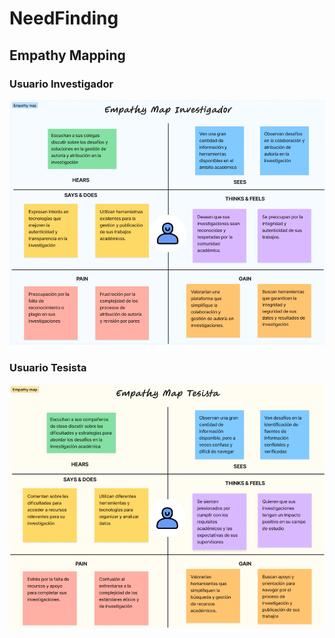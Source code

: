 # NeedFinding

## Empathy Mapping

### Usuario Investigador

<img src="images\Empathy Mapping Investigador.png"/>

### Usuario Tesista

<img src="images\Empathy Mapping Tesista.png"/>